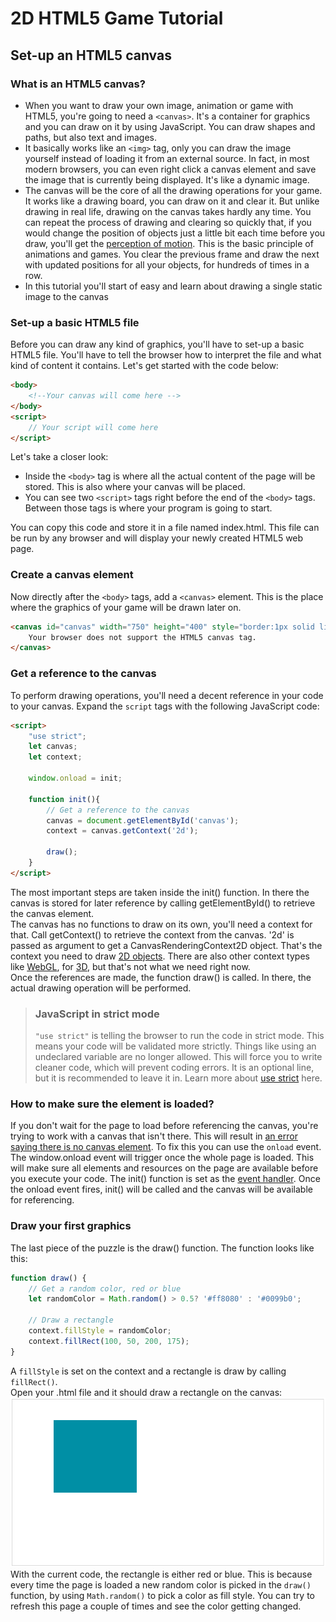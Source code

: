 # 2D HTML5 Game Tutorial
## Set-up an HTML5 canvas

### What is an HTML5 canvas?
* When you want to draw your own image, animation or game with HTML5, you're going to need a ```<canvas>```. It's a container for graphics and you can draw on it by using JavaScript. You can draw shapes and paths, but also text and images.
* It basically works like an ```<img>``` tag, only you can draw the image yourself instead of loading it from an external source. In fact, in most modern browsers, you can even right click a canvas element and save the image that is currently being displayed. It's like a dynamic image.
* The canvas will be the core of all the drawing operations for your game. It works like a drawing board, you can draw on it and clear it. But unlike drawing in real life, drawing on the canvas takes hardly any time. You can repeat the process of drawing and clearing so quickly that, if you would change the position of objects just a little bit each time before you draw, you'll get the [perception of motion](https://psychology.fandom.com/wiki/Motion_perception). This is the basic principle of animations and games. You clear the previous frame and draw the next with updated positions for all your objects, for hundreds of times in a row.
* In this tutorial you'll start of easy and learn about drawing a single static image to the canvas

### Set-up a basic HTML5 file
Before you can draw any kind of graphics, you'll have to set-up a basic HTML5 file. You'll have to tell the browser how to interpret the file and what kind of content it contains. Let's get started with the code below:
```html
<body>
    <!--Your canvas will come here -->
</body>
<script>
    // Your script will come here
</script>
```
Let's take a closer look:
* Inside the ```<body>``` tag is where all the actual content of the page will be stored. This is also where your canvas will be placed.
* You can see two ```<script>``` tags right before the end of the ```<body>``` tags. Between those tags is where your program is going to start.

You can copy this code and store it in a file named index.html. This file can be run by any browser and will display your newly created HTML5 web page.

### Create a canvas element
Now directly after the ```<body>``` tags, add a ```<canvas>``` element. This is the place where the graphics of your game will be drawn later on.
```html
<canvas id="canvas" width="750" height="400" style="border:1px solid lightgrey;">
    Your browser does not support the HTML5 canvas tag.
</canvas>
```

### Get a reference to the canvas
To perform drawing operations, you'll need a decent reference in your code to your canvas. Expand the ```script``` tags with the following JavaScript code:
```html
<script>
    "use strict";
    let canvas;
    let context;

    window.onload = init;

    function init(){
        // Get a reference to the canvas
        canvas = document.getElementById('canvas');
        context = canvas.getContext('2d');

        draw();
    }
</script>
```
The most important steps are taken inside the init() function. In there the canvas is stored for later reference by calling getElementById() to retrieve the canvas element.<br>
The canvas has no functions to draw on its own, you'll need a context for that. Call getContext() to retrieve the context from the canvas. '2d' is passed as argument to get a CanvasRenderingContext2D object. That's the context you need to draw [2D objects](https://www.computerhope.com/jargon/num/2d.htm). There are also other context types like [WebGL](https://www.khronos.org/webgl/), for [3D](https://www.tutorialspoint.com/computer_graphics/3d_computer_graphics.htm), but that's not what we need right now.<br>
Once the references are made, the function draw() is called. In there, the actual drawing operation will be performed.<br>
> ### JavaScript in strict mode
> ```"use strict"``` is telling the browser to run the code in strict mode. This means your code will be validated more strictly. Things like using an undeclared variable are no longer allowed. This will force you to write cleaner code, which will prevent coding errors. It is an optional line, but it is recommended to leave it in. Learn more about [use strict](https://developer.mozilla.org/en-US/docs/Web/JavaScript/Reference/Strict_mode) here.

### How to make sure the element is loaded?
If you don't wait for the page to load before referencing the canvas, you're trying to work with a canvas that isn't there. This will result in [an error saying there is no canvas element](https://net-informations.com/js/iq/error.htm).
To fix this you can use the ```onload``` event. The window.onload event will trigger once the whole page is loaded. This will make sure all elements and resources on the page are available before you execute your code. The init() function is set as the [event handler](https://eloquentjavascript.net/15_event.html). Once the onload event fires, init() will be called and the canvas will be available for referencing.

### Draw your first graphics
The last piece of the puzzle is the draw() function. The function looks like this:
```javascript
function draw() {
    // Get a random color, red or blue
    let randomColor = Math.random() > 0.5? '#ff8080' : '#0099b0';

    // Draw a rectangle
    context.fillStyle = randomColor;
    context.fillRect(100, 50, 200, 175);
}
```
A ```fillStyle``` is set on the context and a rectangle is draw by calling ```fillRect()```.<br>
Open your .html file and it should draw a rectangle on the canvas:
![Rectangle](resources/canvas-setup-rect.png)
With the current code, the rectangle is either red or blue. This is because every time the page is loaded a new random color is picked in the ```draw()``` function, by using ```Math.random()``` to pick a color as fill style. You can try to refresh this page a couple of times and see the color getting changed.
